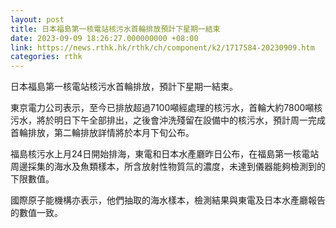 ```yaml
---
layout: post
title: 日本福島第一核電站核污水首輪排放預計下星期一結束
date: 2023-09-09 18:26:27.000000000 +08:00
link: https://news.rthk.hk/rthk/ch/component/k2/1717584-20230909.htm
categories: rthk
---
```


日本福島第一核電站核污水首輪排放，預計下星期一結束。

東京電力公司表示，至今已排放超過7100噸經處理的核污水，首輪大約7800噸核污水，將於明日下午全部排出，之後會沖洗殘留在設備中的核污水，預計周一完成首輪排放，第二輪排放詳情將於本月下旬公布。

福島核污水上月24日開始排海，東電和日本水產廳昨日公布，在福島第一核電站周邊採集的海水及魚類樣本，所含放射性物質氚的濃度，未達到儀器能夠檢測到的下限數值。

國際原子能機構亦表示，他們抽取的海水樣本，檢測結果與東電及日本水產廳報告的數值一致。
